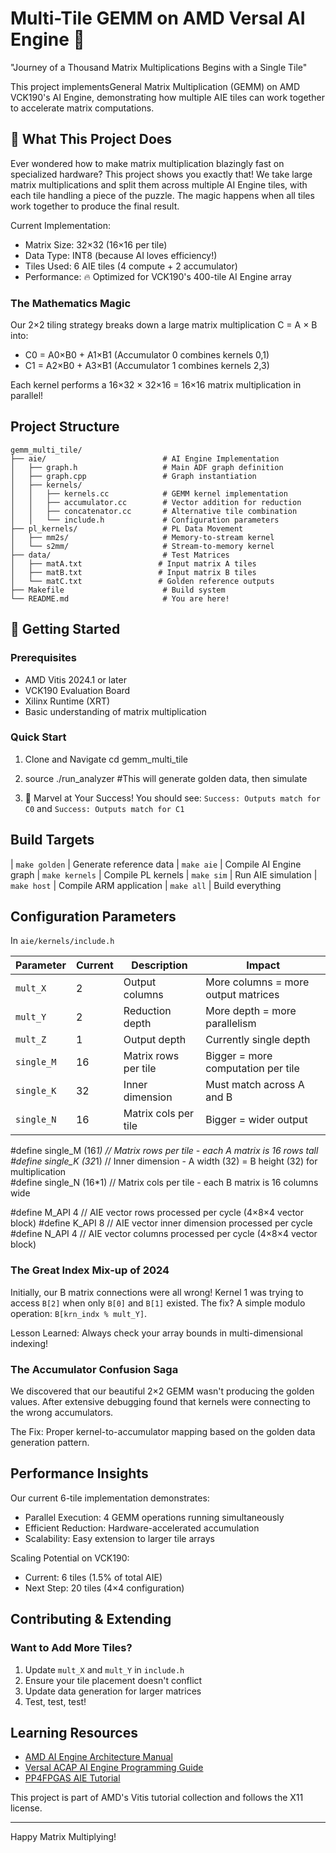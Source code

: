 # Multi-Tile GEMM on AMD Versal AI Engine 🚀

 "Journey of a Thousand Matrix Multiplications Begins with a Single Tile" 
 
 This project implementsGeneral Matrix Multiplication (GEMM) on AMD VCK190's AI Engine, demonstrating how multiple AIE tiles can work together to accelerate matrix computations.

## 🎯 What This Project Does

Ever wondered how to make matrix multiplication blazingly fast on specialized hardware? This project shows you exactly that! We take large matrix multiplications and split them across multiple AI Engine tiles, with each tile handling a piece of the puzzle. The magic happens when all tiles work together to produce the final result.

Current Implementation:
- Matrix Size: 32×32 (16×16 per tile)
- Data Type: INT8 (because AI loves efficiency!)
- Tiles Used: 6 AIE tiles (4 compute + 2 accumulator)
- Performance: 🔥 Optimized for VCK190's 400-tile AI Engine array

### The Mathematics Magic 
Our 2×2 tiling strategy breaks down a large matrix multiplication C = A × B into:

- C0 = A0×B0 + A1×B1 (Accumulator 0 combines kernels 0,1)
- C1 = A2×B0 + A3×B1 (Accumulator 1 combines kernels 2,3)

Each kernel performs a 16×32 × 32×16 = 16×16 matrix multiplication in parallel!

##  Project Structure

```
gemm_multi_tile/
├── aie/                          # AI Engine Implementation
│   ├── graph.h                   # Main ADF graph definition
│   ├── graph.cpp                 # Graph instantiation
│   ├── kernels/
│   │   ├── kernels.cc            # GEMM kernel implementation
│   │   ├── accumulator.cc        # Vector addition for reduction
│   │   ├── concatenator.cc       # Alternative tile combination
│   │   └── include.h             # Configuration parameters
├── pl_kernels/                   # PL Data Movement
│   ├── mm2s/                     # Memory-to-stream kernel
│   └── s2mm/                     # Stream-to-memory kernel
├── data/                         # Test Matrices
│   ├── matA.txt                 # Input matrix A tiles
│   ├── matB.txt                 # Input matrix B tiles
│   └── matC.txt                 # Golden reference outputs
├── Makefile                      # Build system
└── README.md                     # You are here!
```

## 🚀 Getting Started

### Prerequisites
- AMD Vitis 2024.1 or later
- VCK190 Evaluation Board
- Xilinx Runtime (XRT)
- Basic understanding of matrix multiplication 

### Quick Start 

1. Clone and Navigate
   cd gemm_multi_tile

2. source ./run_analyzer 
   #This will generate golden data, then simulate
 
3. 🎉 Marvel at Your Success!
   You should see: `Success: Outputs match for C0` and `Success: Outputs match for C1`

## Build Targets

| `make golden` | Generate reference data 
| `make aie` | Compile AI Engine graph 
| `make kernels` | Compile PL kernels 
| `make sim` | Run AIE simulation 
| `make host` | Compile ARM application 
| `make all` | Build everything 

## Configuration Parameters

In `aie/kernels/include.h` 

| Parameter | Current | Description | Impact |
|-----------|---------|-------------|---------|
| `mult_X` | 2 | Output columns | More columns = more output matrices |
| `mult_Y` | 2 | Reduction depth | More depth = more parallelism |
| `mult_Z` | 1 | Output depth | Currently single depth |
| `single_M` | 16 | Matrix rows per tile | Bigger = more computation per tile |
| `single_K` | 32 | Inner dimension | Must match across A and B |
| `single_N` | 16 | Matrix cols per tile | Bigger = wider output |

#define single_M (16*1)  // Matrix rows per tile - each A matrix is 16 rows tall
#define single_K (32*1)  // Inner dimension - A width (32) = B height (32) for multiplication  
#define single_N (16*1)  // Matrix cols per tile - each B matrix is 16 columns wide

#define M_API 4          // AIE vector rows processed per cycle (4×8×4 vector block)
#define K_API 8          // AIE vector inner dimension processed per cycle  
#define N_API 4          // AIE vector columns processed per cycle (4×8×4 vector block)

### The Great Index Mix-up of 2024
Initially, our B matrix connections were all wrong! Kernel 1 was trying to access `B[2]` when only `B[0]` and `B[1]` existed. The fix? A simple modulo operation: `B[krn_indx % mult_Y]`.

Lesson Learned: Always check your array bounds in multi-dimensional indexing!

### The Accumulator Confusion Saga  
We discovered that our beautiful 2×2 GEMM wasn't producing the golden values. After extensive debugging  found that kernels were connecting to the wrong accumulators.

The Fix: Proper kernel-to-accumulator mapping based on the golden data generation pattern.


##  Performance Insights

Our current 6-tile implementation demonstrates:
- Parallel Execution: 4 GEMM operations running simultaneously
- Efficient Reduction: Hardware-accelerated accumulation
- Scalability: Easy extension to larger tile arrays

Scaling Potential on VCK190:
- Current: 6 tiles (1.5% of total AIE)
- Next Step: 20 tiles (4×4 configuration)

## Contributing & Extending

### Want to Add More Tiles?
1. Update `mult_X` and `mult_Y` in `include.h`
2. Ensure your tile placement doesn't conflict
3. Update data generation for larger matrices
4. Test, test, test!



## Learning Resources

- [AMD AI Engine Architecture Manual](https://docs.amd.com/r/en-US/am009-versal-ai-engine)
- [Versal ACAP AI Engine Programming Guide](https://docs.amd.com/r/en-US/ug1079-ai-engine-kernel-coding)
- [PP4FPGAS AIE Tutorial](https://pp4fpgas.readthedocs.io/en/latest/project_aie.html)

This project is part of AMD's Vitis tutorial collection and follows the X11 license.

---


Happy Matrix Multiplying! 

